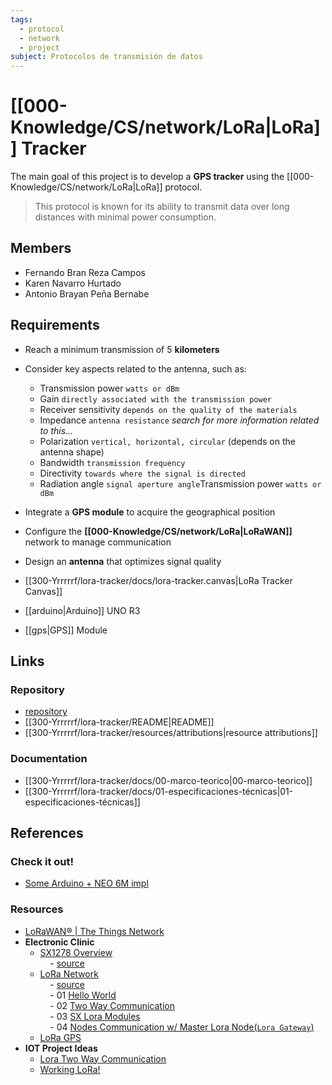```yaml
---
tags:
  - protocol
  - network
  - project
subject: Protocolos de transmisión de datos
---
```

# [[000-Knowledge/CS/network/LoRa|LoRa]] Tracker

The main goal of this project is to develop a **GPS tracker** using the [[000-Knowledge/CS/network/LoRa|LoRa]] protocol.

>This protocol is known for its ability to transmit data over long distances with minimal power consumption.

## Members
- Fernando Bran Reza Campos
- Karen Navarro Hurtado
- Antonio Brayan Peña Bernabe

## Requirements
- Reach a minimum transmission of $5$ **kilometers**
- Consider key aspects related to the antenna, such as:
	- Transmission power `watts or dBm`
	- Gain `directly associated with the transmission power`
	- Receiver sensitivity `depends on the quality of the materials`
	- Impedance `antenna resistance` *search for more information related to this...*
	- Polarization `vertical, horizontal, circular` (depends on the antenna shape)
	- Bandwidth `transmission frequency`
	- Directivity `towards where the signal is directed`
	- Radiation angle `signal aperture angle`Transmission power `watts or dBm`
- Integrate a **GPS module** to acquire the geographical position
- Configure the **[[000-Knowledge/CS/network/LoRa|LoRaWAN]]** network to manage communication
- Design an **antenna** that optimizes signal quality

- [[300-Yrrrrrf/lora-tracker/docs/lora-tracker.canvas|LoRa Tracker Canvas]]
- [[arduino|Arduino]] UNO R3
- [[gps|GPS]] Module
## Links
### Repository
- [repository](https://github.com/Yrrrrrf/lora-tracker)
- [[300-Yrrrrrf/lora-tracker/README|README]]
- [[300-Yrrrrrf/lora-tracker/resources/attributions|resource attributions]]
### Documentation
- [[300-Yrrrrrf/lora-tracker/docs/00-marco-teorico|00-marco-teorico]]
- [[300-Yrrrrrf/lora-tracker/docs/01-especificaciones-técnicas|01-especificaciones-técnicas]]

## References

### Check it out!
- [Some Arduino + NEO 6M impl](https://www.youtube.com/watch?v=GYYpqHZIG1A)

### Resources 
- [LoRaWAN® | The Things Network](https://www.thethingsnetwork.org/docs/lorawan/)
-  **Electronic Clinic**
	- [SX1278 Overview](https://www.youtube.com/watch?v=r-jwNlMQPIk)  
	    - [source](https://www.electroniclinic.com/lora-sx1278-arduino-hello-world-sensor-monitoring-projects/)
	- [LoRa Network](https://www.youtube.com/watch?v=BeWbStpLirU)  
	    - [source](https://www.electroniclinic.com/lora-network-master-arduino-lora-to-multiple-arduino-lora-nodes-lora-end-nodes/)  
	    - 01 [Hello World](https://www.youtube.com/watch?v=r-jwNlMQPIk)  
	    - 02 [Two Way Communication](https://www.youtube.com/watch?v=feWnciEnaBA)  
	    - 03 [SX Lora Modules](https://www.youtube.com/watch?v=wUF9ysBEHfo)  
	    - 04 [Nodes Communication w/ Master Lora Node(`Lora Gateway`)](https://www.youtube.com/watch?v=tXoAa_II2OY)  
	- [LoRa GPS](https://www.youtube.com/watch?v=d5zfD6ekRYA)
- **IOT Project Ideas**
	- [Lora Two Way Communication](https://iotprojectsideas.com/lora-based-two-way-wireless-communication-system-with-arduino/)
	- [Working LoRa!](https://www.youtube.com/watch?v=08WNTuHj_QU)
